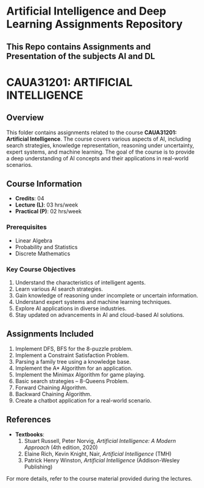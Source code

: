 # Artificial Intelligence and Deep Learning Assignments Repository
## This Repo contains Assignments and Presentation of the subjects AI and DL 




# CAUA31201: ARTIFICIAL INTELLIGENCE

## Overview
This folder contains assignments related to the course **CAUA31201: Artificial Intelligence**. The course covers various aspects of AI, including search strategies, knowledge representation, reasoning under uncertainty, expert systems, and machine learning. The goal of the course is to provide a deep understanding of AI concepts and their applications in real-world scenarios.

## Course Information
- **Credits**: 04  
- **Lecture (L)**: 03 hrs/week  
- **Practical (P)**: 02 hrs/week  

### Prerequisites
- Linear Algebra
- Probability and Statistics
- Discrete Mathematics

### Key Course Objectives
1. Understand the characteristics of intelligent agents.
2. Learn various AI search strategies.
3. Gain knowledge of reasoning under incomplete or uncertain information.
4. Understand expert systems and machine learning techniques.
5. Explore AI applications in diverse industries.
6. Stay updated on advancements in AI and cloud-based AI solutions.

## Assignments Included
1. Implement DFS, BFS for the 8-puzzle problem.
2. Implement a Constraint Satisfaction Problem.
3. Parsing a family tree using a knowledge base.
4. Implement the A* Algorithm for an application.
5. Implement the Minimax Algorithm for game playing.
6. Basic search strategies – 8-Queens Problem.
7. Forward Chaining Algorithm.
8. Backward Chaining Algorithm.
9. Create a chatbot application for a real-world scenario.

## References
- **Textbooks**:
  1. Stuart Russell, Peter Norvig, *Artificial Intelligence: A Modern Approach* (4th edition, 2020)
  2. Elaine Rich, Kevin Knight, Nair, *Artificial Intelligence* (TMH)
  3. Patrick Henry Winston, *Artificial Intelligence* (Addison-Wesley Publishing)

For more details, refer to the course material provided during the lectures.
